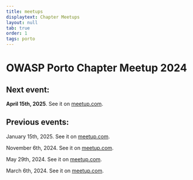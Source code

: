 ```yaml
---
title: meetups
displaytext: Chapter Meetups
layout: null
tab: true
order: 1
tags: porto
---
```

# OWASP Porto Chapter Meetup 2024

## Next event: 
**April 15th, 2025**. See it on [meetup.com](https://www.meetup.com/owasp-porto/events/306568932).

## Previous events:

January 15th, 2025. See it on [meetup.com](https://www.meetup.com/owasp-porto/events/305008325).

November 6th, 2024. See it on [meetup.com](https://www.meetup.com/owasp-porto/events/304158994/?utm_medium=referral&utm_campaign=announceModal_savedevents_share_modal&utm_source=link).

May 29th, 2024. See it on [meetup.com](https://www.meetup.com/owasp-porto/events/300473283/?utm_medium=referral&utm_campaign=share-btn_savedevents_share_modal&utm_source=link).

March 6th, 2024. See it on [meetup.com](https://www.meetup.com/owasp-porto/events/298479956/?utm_medium=referral&utm_campaign=announceModal_savedevents_share_modal&utm_source=link).
